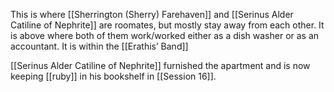 This is where [[Sherrington (Sherry) Farehaven]] and [[Serinus Alder Catiline of Nephrite]] are roomates, but mostly stay away from each other. It is above where both of them work/worked either as a dish washer or as an accountant. It is within the [[Erathis’ Band]]

[[Serinus Alder Catiline of Nephrite]] furnished the apartment and is now keeping [[ruby]] in his bookshelf in [[Session 16]].